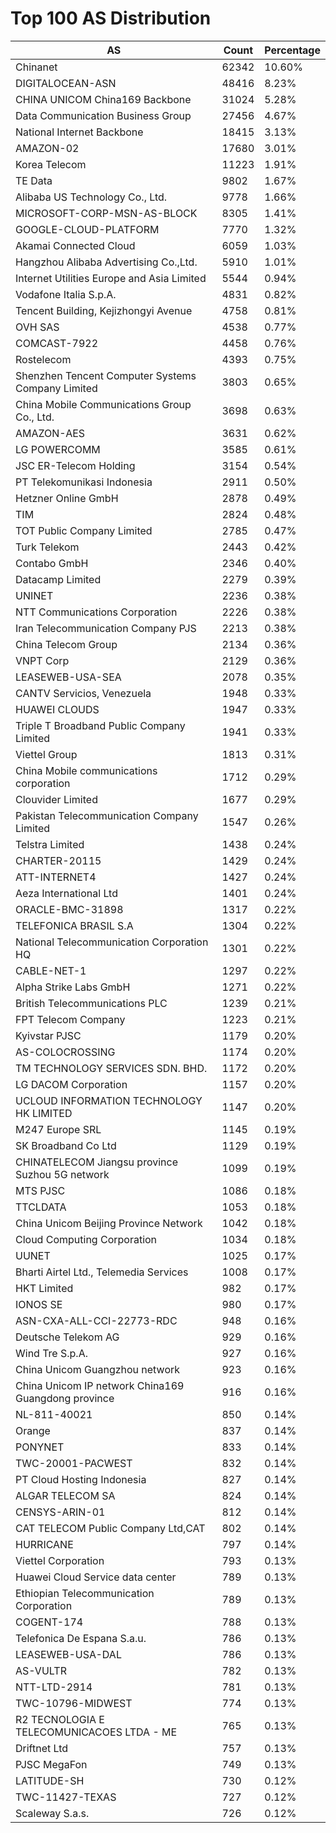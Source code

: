 # Top 100 AS Distribution
| AS | Count | Percentage |
|----|----|----|
| Chinanet | 62342 | 10.60% |
| DIGITALOCEAN-ASN | 48416 | 8.23% |
| CHINA UNICOM China169 Backbone | 31024 | 5.28% |
| Data Communication Business Group | 27456 | 4.67% |
| National Internet Backbone | 18415 | 3.13% |
| AMAZON-02 | 17680 | 3.01% |
| Korea Telecom | 11223 | 1.91% |
| TE Data | 9802 | 1.67% |
| Alibaba US Technology Co., Ltd. | 9778 | 1.66% |
| MICROSOFT-CORP-MSN-AS-BLOCK | 8305 | 1.41% |
| GOOGLE-CLOUD-PLATFORM | 7770 | 1.32% |
| Akamai Connected Cloud | 6059 | 1.03% |
| Hangzhou Alibaba Advertising Co.,Ltd. | 5910 | 1.01% |
| Internet Utilities Europe and Asia Limited | 5544 | 0.94% |
| Vodafone Italia S.p.A. | 4831 | 0.82% |
| Tencent Building, Kejizhongyi Avenue | 4758 | 0.81% |
| OVH SAS | 4538 | 0.77% |
| COMCAST-7922 | 4458 | 0.76% |
| Rostelecom | 4393 | 0.75% |
| Shenzhen Tencent Computer Systems Company Limited | 3803 | 0.65% |
| China Mobile Communications Group Co., Ltd. | 3698 | 0.63% |
| AMAZON-AES | 3631 | 0.62% |
| LG POWERCOMM | 3585 | 0.61% |
| JSC ER-Telecom Holding | 3154 | 0.54% |
| PT Telekomunikasi Indonesia | 2911 | 0.50% |
| Hetzner Online GmbH | 2878 | 0.49% |
| TIM | 2824 | 0.48% |
| TOT Public Company Limited | 2785 | 0.47% |
| Turk Telekom | 2443 | 0.42% |
| Contabo GmbH | 2346 | 0.40% |
| Datacamp Limited | 2279 | 0.39% |
| UNINET | 2236 | 0.38% |
| NTT Communications Corporation | 2226 | 0.38% |
| Iran Telecommunication Company PJS | 2213 | 0.38% |
| China Telecom Group | 2134 | 0.36% |
| VNPT Corp | 2129 | 0.36% |
| LEASEWEB-USA-SEA | 2078 | 0.35% |
| CANTV Servicios, Venezuela | 1948 | 0.33% |
| HUAWEI CLOUDS | 1947 | 0.33% |
| Triple T Broadband Public Company Limited | 1941 | 0.33% |
| Viettel Group | 1813 | 0.31% |
| China Mobile communications corporation | 1712 | 0.29% |
| Clouvider Limited | 1677 | 0.29% |
| Pakistan Telecommunication Company Limited | 1547 | 0.26% |
| Telstra Limited | 1438 | 0.24% |
| CHARTER-20115 | 1429 | 0.24% |
| ATT-INTERNET4 | 1427 | 0.24% |
| Aeza International Ltd | 1401 | 0.24% |
| ORACLE-BMC-31898 | 1317 | 0.22% |
| TELEFONICA BRASIL S.A | 1304 | 0.22% |
| National Telecommunication Corporation HQ | 1301 | 0.22% |
| CABLE-NET-1 | 1297 | 0.22% |
| Alpha Strike Labs GmbH | 1271 | 0.22% |
| British Telecommunications PLC | 1239 | 0.21% |
| FPT Telecom Company | 1223 | 0.21% |
| Kyivstar PJSC | 1179 | 0.20% |
| AS-COLOCROSSING | 1174 | 0.20% |
| TM TECHNOLOGY SERVICES SDN. BHD. | 1172 | 0.20% |
| LG DACOM Corporation | 1157 | 0.20% |
| UCLOUD INFORMATION TECHNOLOGY HK LIMITED | 1147 | 0.20% |
| M247 Europe SRL | 1145 | 0.19% |
| SK Broadband Co Ltd | 1129 | 0.19% |
| CHINATELECOM Jiangsu province Suzhou 5G network | 1099 | 0.19% |
| MTS PJSC | 1086 | 0.18% |
| TTCLDATA | 1053 | 0.18% |
| China Unicom Beijing Province Network | 1042 | 0.18% |
| Cloud Computing Corporation | 1034 | 0.18% |
| UUNET | 1025 | 0.17% |
| Bharti Airtel Ltd., Telemedia Services | 1008 | 0.17% |
| HKT Limited | 982 | 0.17% |
| IONOS SE | 980 | 0.17% |
| ASN-CXA-ALL-CCI-22773-RDC | 948 | 0.16% |
| Deutsche Telekom AG | 929 | 0.16% |
| Wind Tre S.p.A. | 927 | 0.16% |
| China Unicom Guangzhou network | 923 | 0.16% |
| China Unicom IP network China169 Guangdong province | 916 | 0.16% |
| NL-811-40021 | 850 | 0.14% |
| Orange | 837 | 0.14% |
| PONYNET | 833 | 0.14% |
| TWC-20001-PACWEST | 832 | 0.14% |
| PT Cloud Hosting Indonesia | 827 | 0.14% |
| ALGAR TELECOM SA | 824 | 0.14% |
| CENSYS-ARIN-01 | 812 | 0.14% |
| CAT TELECOM Public Company Ltd,CAT | 802 | 0.14% |
| HURRICANE | 797 | 0.14% |
| Viettel Corporation | 793 | 0.13% |
| Huawei Cloud Service data center | 789 | 0.13% |
| Ethiopian Telecommunication Corporation | 789 | 0.13% |
| COGENT-174 | 788 | 0.13% |
| Telefonica De Espana S.a.u. | 786 | 0.13% |
| LEASEWEB-USA-DAL | 786 | 0.13% |
| AS-VULTR | 782 | 0.13% |
| NTT-LTD-2914 | 781 | 0.13% |
| TWC-10796-MIDWEST | 774 | 0.13% |
| R2 TECNOLOGIA E TELECOMUNICACOES LTDA - ME | 765 | 0.13% |
| Driftnet Ltd | 757 | 0.13% |
| PJSC MegaFon | 749 | 0.13% |
| LATITUDE-SH | 730 | 0.12% |
| TWC-11427-TEXAS | 727 | 0.12% |
| Scaleway S.a.s. | 726 | 0.12% |

